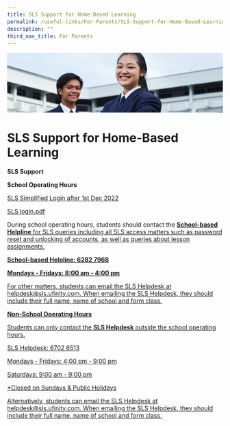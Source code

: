 ```yaml
---
title: SLS Support for Home Based Learning
permalink: /useful-links/For-Parents/SLS-Support-for-Home-Based-Learning/
description: ""
third_nav_title: For Parents
---
```

![](/images/Useful%20Links.jpg)

SLS Support for Home-Based Learning
===================================

<b>SLS Support</b>

<b>School Operating Hours</b>

[SLS Simplified Login after 1st Dec 2022](/files/SLS%20login.pdf)

[SLS login.pdf](/files/SLS%20login.pdf)

During school operating hours, students should contact the <u><b>School-based Helpline</b> for SLS queries including all SLS access matters such as password reset and unlocking of accounts, as well as queries about lesson assignments.

  

<b>School-based Helpline: 6282 7968</b>

<b>Mondays - Fridays: 8:00 am - 4:00 pm</b>

  

For other matters, students can email the SLS Helpdesk at helpdesk@sls.ufinity.com. When emailing the SLS Helpdesk, they should include their full name, name of school and form class.

  

<b>Non-School Operating Hours</b>

Students can only contact the <u><b>SLS Helpdesk</b> outside the school operating hours.

  
SLS Helpdesk: 6702 6513

Mondays - Fridays: 4:00 pm - 9:00 pm

Saturdays: 9:00 am - 9:00 pm

\*Closed on Sundays & Public Holidays

  

Alternatively, students can email the SLS Helpdesk at helpdesk@sls.ufinity.com. When emailing the SLS Helpdesk, they should include their full name, name of school and form class.